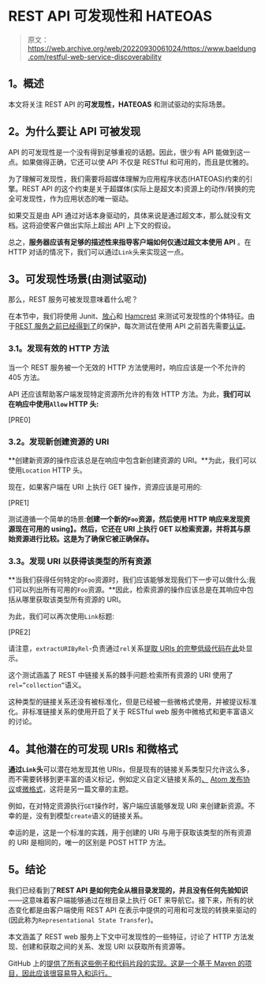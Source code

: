 # REST API 可发现性和 HATEOAS

> 原文：<https://web.archive.org/web/20220930061024/https://www.baeldung.com/restful-web-service-discoverability>

## **1。概述**

本文将关注 REST API 的**可发现性，HATEOAS** 和测试驱动的实际场景。

## **2。为什么要让 API 可被发现**

API 的可发现性是一个没有得到足够重视的话题。因此，很少有 API 能做到这一点。如果做得正确，它还可以使 API 不仅是 RESTful 和可用的，而且是优雅的。

为了理解可发现性，我们需要将超媒体理解为应用程序状态(HATEOAS)约束的引擎。REST API 的这个约束是关于超媒体(实际上是超文本)资源上的动作/转换的完全可发现性，作为应用状态的唯一驱动。

如果交互是由 API 通过对话本身驱动的，具体来说是通过超文本，那么就没有文档。这将迫使客户做出实际上超出 API 上下文的假设。

总之，**服务器应该有足够的描述性来指导客户端如何仅通过超文本使用 API** 。在 HTTP 对话的情况下，我们可以通过`Link`头来实现这一点。

## **3。可发现性场景(由测试驱动)**

那么，REST 服务可被发现意味着什么呢？

在本节中，我们将使用 Junit、[放心](https://web.archive.org/web/20221012100323/https://github.com/rest-assured/rest-assured "rest-assured - Java DSL for easy testing of REST services")和 [Hamcrest](https://web.archive.org/web/20221012100323/https://code.google.com/archive/p/hamcrest/ "Hamcrest") 来测试可发现性的个体特征。由于[REST 服务之前已经得到了](/web/20221012100323/https://www.baeldung.com/securing-a-restful-web-service-with-spring-security "Securing a REST Web Service with Spring Security 3")的保护，每次测试在使用 API 之前首先需要[认证](https://web.archive.org/web/20221012100323/https://gist.github.com/1341570 "Test Utilities for Authentication")。

### **3.1。发现有效的 HTTP 方法**

当一个 REST 服务被一个无效的 HTTP 方法使用时，响应应该是一个不允许的 405 方法。

API 还应该帮助客户端发现特定资源所允许的有效 HTTP 方法。为此，**我们可以在响应中使用`Allow` HTTP 头:**

[PRE0]

### **3.2。发现新创建资源的 URI**

**创建新资源的操作应该总是在响应中包含新创建资源的 URI。**为此，我们可以使用`Location` HTTP 头。

现在，如果客户端在 URI 上执行 GET 操作，资源应该是可用的:

[PRE1]

测试遵循一个简单的场景:**创建一个新的`Foo`资源，然后使用 HTTP 响应来发现资源现在可用的 using】。然后，它还在 URI 上执行 GET 以检索资源，并将其与原始资源进行比较。这是为了确保它被正确保存。**

### **3.3。发现 URI 以获得该类型的所有资源**

**当我们获得任何特定的`Foo`资源时，我们应该能够发现我们下一步可以做什么:我们可以列出所有可用的`Foo`资源。**因此，检索资源的操作应该总是在其响应中包括从哪里获取该类型所有资源的 URI。

为此，我们可以再次使用`Link`标题:

[PRE2]

请注意，`extractURIByRel`-负责通过`rel`关系[提取 URIs 的完整低级代码在此](https://web.archive.org/web/20221012100323/https://gist.github.com/eugenp/8269915)处显示。

这个测试涵盖了 REST 中链接关系的棘手问题:检索所有资源的 URI 使用了`rel=”collection”`语义。

这种类型的链接关系还没有被标准化，但是已经被一些微格式使用，并被提议标准化。非标准链接关系的使用开启了关于 RESTful web 服务中微格式和更丰富语义的讨论。

## **4。其他潜在的可发现 URIs 和微格式**

**通过`Link`头**可以潜在地发现其他 URIs，但是现有的链接关系类型只允许这么多，而不需要转移到更丰富的语义标记，例如定义自定义链接关系的[、](https://web.archive.org/web/20221012100323/https://tools.ietf.org/html/rfc5988#section-6.2.1 "Web Links RFC") [Atom 发布协议](https://web.archive.org/web/20221012100323/https://datatracker.ietf.org/doc/html/rfc5023 "The Atom Publishing Protocol")或[微格式](https://web.archive.org/web/20221012100323/https://en.wikipedia.org/wiki/Microformat "Wikipedia on Microformats")，这将是另一篇文章的主题。

例如，在对特定资源执行`GET`操作时，客户端应该能够发现 URI 来创建新资源。不幸的是，没有到模型`create`语义的链接关系。

幸运的是，这是一个标准的实践，用于创建的 URI 与用于获取该类型的所有资源的 URI 是相同的，唯一的区别是 POST HTTP 方法。

## **5。结论**

我们已经看到了**REST API 是如何完全从根目录发现的，并且没有任何先验知识**——这意味着客户端能够通过在根目录上执行 GET 来导航它。接下来，所有的状态变化都是由客户端使用 REST API 在表示中提供的可用和可发现的转换来驱动的(因此称为`Representational State Transfer`)。

本文涵盖了 REST web 服务上下文中可发现性的一些特征，讨论了 HTTP 方法发现、创建和获取之间的关系、发现 URI 以获取所有资源等。

GitHub 上的[提供了所有这些例子和代码片段的实现。这是一个基于 Maven 的项目，因此应该很容易导入和运行。](https://web.archive.org/web/20221012100323/https://github.com/eugenp/tutorials/tree/master/spring-boot-rest "Github Project exemplifying the Discoverability tests")
